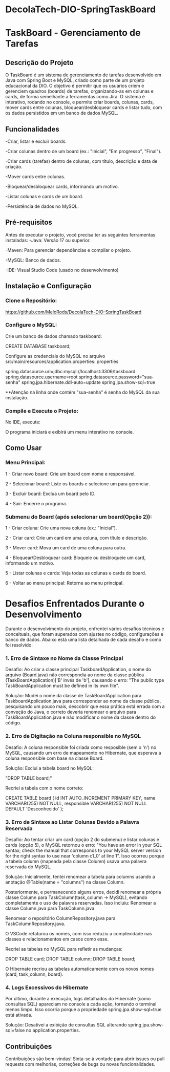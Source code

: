 # DecolaTech-DIO-SpringTaskBoard

# TaskBoard - Gerenciamento de Tarefas
## Descrição do Projeto
O TaskBoard é um sistema de gerenciamento de tarefas desenvolvido em Java com Spring Boot e MySQL, criado como parte de um projeto educacional da DIO. O objetivo é permitir que os usuários criem e gerenciem quadros (boards) de tarefas, organizando-as em colunas e cards, de forma semelhante a ferramentas como Jira. O sistema é interativo, rodando no console, e permite criar boards, colunas, cards, mover cards entre colunas, bloquear/desbloquear cards e listar tudo, com os dados persistidos em um banco de dados MySQL.
## Funcionalidades
-Criar, listar e excluir boards.

-Criar colunas dentro de um board (ex.: "Inicial", "Em progresso", "Final").

-Criar cards (tarefas) dentro de colunas, com título, descrição e data de criação.

-Mover cards entre colunas.

-Bloquear/desbloquear cards, informando um motivo.

-Listar colunas e cards de um board.

-Persistência de dados no MySQL.

## Pré-requisitos
Antes de executar o projeto, você precisa ter as seguintes ferramentas instaladas:
-Java: Versão 17 ou superior.

-Maven: Para gerenciar dependências e compilar o projeto.

-MySQL: Banco de dados.

-IDE: Visual Studio Code (usado no desenvolvimento)

## Instalação e Configuração
### Clone o Repositório:

https://github.com/MeloRods/DecolaTech-DIO-SpringTaskBoard

### Configure o MySQL:
Crie um banco de dados chamado taskboard:

CREATE DATABASE taskboard;


Configure as credenciais do MySQL no arquivo src/main/resources/application.properties:
properties

spring.datasource.url=jdbc:mysql://localhost:3306/taskboard
spring.datasource.username=root
spring.datasource.password="sua-senha"
spring.jpa.hibernate.ddl-auto=update
spring.jpa.show-sql=true

**Atenção na linha onde contém "sua-senha" é senha do MySQL da sua instalação.

### Compile e Execute o Projeto:
No IDE, execute:

O programa iniciará e exibirá um menu interativo no console.

## Como Usar
### Menu Principal:
1 - Criar novo board: Crie um board com nome e responsável.

2 - Selecionar board: Liste os boards e selecione um para gerenciar.

3 - Excluir board: Exclua um board pelo ID.

4 - Sair: Encerre o programa.

### Submenu do Board (após selecionar um board(Opção 2)):
1 - Criar coluna: Crie uma nova coluna (ex.: "Inicial").

2 - Criar card: Crie um card em uma coluna, com título e descrição.

3 - Mover card: Mova um card de uma coluna para outra.

4 - Bloquear/Desbloquear card: Bloqueie ou desbloqueie um card, informando um motivo.

5 - Listar colunas e cards: Veja todas as colunas e cards do board.

6 - Voltar ao menu principal: Retorne ao menu principal.



# Desafios Enfrentados Durante o Desenvolvimento
Durante o desenvolvimento do projeto, enfrentei vários desafios técnicos e conceituais, que foram superados com ajustes no código, configurações e banco de dados. Abaixo está uma lista detalhada de cada desafio e como foi resolvido:
### 1. Erro de Sintaxe no Nome da Classe Principal
Desafio: Ao criar a classe principal TaskboardApplication, o nome do arquivo (Board.java) não correspondia ao nome da classe pública (TaskBoardApplication)['B' invés de 'b'], causando o erro: "The public type TaskBoardApplication must be defined in its own file".

Solução: Mudei o nome da classe de TaskBoardApplication para TaskboardApplication.java para corresponder ao nome da classe pública, pesquisando um pouco mais, descobrir que essa prática está errada com a conveção do Java, o correto deveria renomear o arquivo para TaskBoardApplication.java e não modificar o nome da classe dentro do código.

### 2. Erro de Digitação na Coluna responsible no MySQL
Desafio: A coluna responsible foi criada como resposible (sem o 'n') no MySQL, causando um erro de mapeamento no Hibernate, que esperava a coluna responsible com base na classe Board.

Solução:
Exclui a tabela board no MySQL:

"DROP TABLE board;"

Recriei a tabela com o nome correto:

CREATE TABLE board (
    id INT AUTO_INCREMENT PRIMARY KEY,
    name VARCHAR(255) NOT NULL,
    responsible VARCHAR(255) NOT NULL DEFAULT 'Desconhecido'
);

### 3. Erro de Sintaxe ao Listar Colunas Devido a Palavra Reservada
Desafio: Ao tentar criar um card (opção 2 do submenu) e listar colunas e cards (opção 5), o MySQL retornou o erro: "You have an error in your SQL syntax; check the manual that corresponds to your MySQL server version for the right syntax to use near 'column c1_0' at line 1". Isso ocorreu porque a tabela column (mapeada pela classe Column) usava uma palavra reservada do MySQL.

Solução:
Inicialmente, tentei renomear a tabela para columns usando a anotação @Table(name = "columns") na classe Column.

Posteriormente, e permanecendo alguns erros, decidi renomear a própria classe Column para TaskColumn(task_column -> MySQL), evitando completamente o uso de palavras reservadas. Isso incluiu:
Renomear a classe Column.java para TaskColumn.java.

Renomear o repositório ColumnRepository.java para TaskColumnRepository.java.

O VSCode refaturou os nomes, com isso reduziu a complexidade nas classes e relacionamentos em casos como esse.

Recriei as tabelas no MySQL para refletir as mudanças:

DROP TABLE card;
DROP TABLE column;
DROP TABLE board;

O Hibernate recriou as tabelas automaticamente com os novos nomes (card, task_column, board).

### 4. Logs Excessivos do Hibernate
Por último, durante a execução, logs detalhados do Hibernate (como consultas SQL) apareciam no console a cada ação, tornando o terminal menos limpo. Isso ocorria porque a propriedade spring.jpa.show-sql=true está ativada.

Solução:
Desativei a exibição de consultas SQL alterando spring.jpa.show-sql=false no application.properties.

## Contribuições
Contribuições são bem-vindas! Sinta-se à vontade para abrir issues ou pull requests com melhorias, correções de bugs ou novas funcionalidades.

